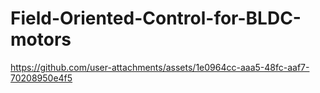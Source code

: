# Field-Oriented-Control-for-BLDC-motors

https://github.com/user-attachments/assets/1e0964cc-aaa5-48fc-aaf7-70208950e4f5

